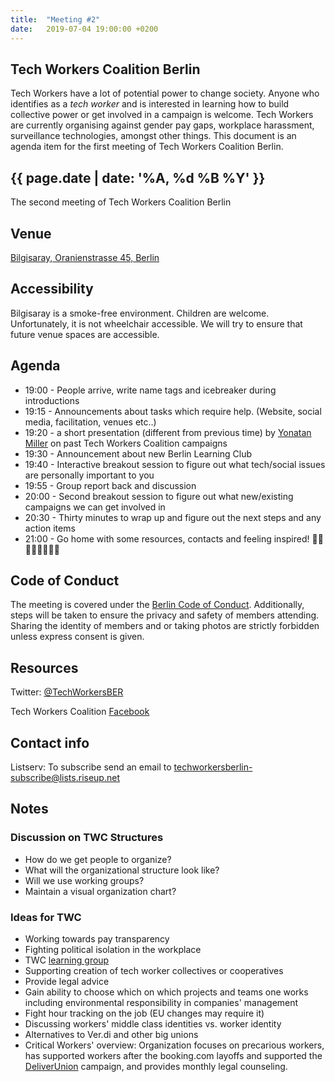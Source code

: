 ```yaml
---
title:  "Meeting #2"
date:   2019-07-04 19:00:00 +0200
---
```


## Tech Workers Coalition Berlin
Tech Workers have a lot of potential power to change society. Anyone who identifies as a _tech worker_ and is interested in learning how to build collective power or get involved in a campaign is welcome. Tech Workers are currently organising against gender pay gaps, workplace harassment, surveillance technologies, amongst other things. This document is an agenda item for the first meeting of Tech Workers Coalition Berlin.

## {{ page.date | date: '%A, %d %B %Y' }}
The second meeting of Tech Workers Coalition Berlin

## Venue

[Bilgisaray, Oranienstrasse 45, Berlin](https://www.google.com/maps/place/Bilgisaray/@52.499971,13.4204474,17z/data=!3m1!4b1!4m5!3m4!1s0x47a84e34f7d3f0db:0x4a368a3631962abc!8m2!3d52.499971!4d13.4226362)

## Accessibility

Bilgisaray is a smoke-free environment. Children are welcome. Unfortunately, it is not wheelchair accessible. We will try to ensure that future venue spaces are accessible.

## Agenda

* 19:00 - People arrive, write name tags and icebreaker during introductions
* 19:15 - Announcements about tasks which require help. (Website, social media, facilitation, venues etc..)
* 19:20 - a short presentation (different from previous time) by [Yonatan Miller](https://twitter.com/@shushugah) on past Tech Workers Coalition campaigns
* 19:30 - Announcement about new Berlin Learning Club
* 19:40 - Interactive breakout session to figure out what tech/social issues are personally important to you
* 19:55 - Group report back and discussion
* 20:00 - Second breakout session to figure out what new/existing campaigns we can get involved in
* 20:30 - Thirty minutes to wrap up and figure out the next steps and any action items
* 21:00 - Go home with some resources, contacts and feeling inspired! 💪🏼💪🏽💪🏾💪🏿

## Code of Conduct
The meeting is covered under the [Berlin Code of Conduct](https://berlincodeofconduct.org/). Additionally, steps will be taken to ensure the privacy and safety of members attending. Sharing the identity of members and or taking photos are strictly forbidden unless express consent is given.


## Resources

Twitter: [@TechWorkersBER](https://twitter.com/TechWorkersBER)

Tech Workers Coalition [Facebook](https://www.facebook.com/TechWorkersCoalition)

## Contact info

Listserv: To subscribe send an email to [techworkersberlin-subscribe@lists.riseup.net](mailto:techworkersberlin-subscribe@lists.riseup.net)

## Notes

### Discussion on TWC Structures
* How do we get people to organize?
* What will the organizational structure look like?
* Will we use working groups?
* Maintain a visual organization chart?

### Ideas for TWC
* Working towards pay transparency
* Fighting political isolation in the workplace
* TWC [learning group](/learning)
* Supporting creation of tech worker collectives or cooperatives
* Provide legal advice
* Gain ability to choose which on which projects and teams one works
including environmental responsibility in companies' management
* Fight hour tracking on the job (EU changes may require it)
* Discussing workers' middle class identities vs. worker identity
* Alternatives to Ver.di and other big unions
* Critical Workers' overview:
Organization focuses on precarious workers, has supported workers after the booking.com layoffs and supported the [DeliverUnion](https://deliverunion.fau.org/) campaign, and provides monthly legal counseling.
